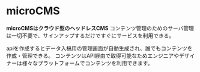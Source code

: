 # microCMS

**microCMSはクラウド型のヘッドレスCMS**
コンテンツ管理のためのサーバ管理は一切不要で、サインアップするだけですぐにサービスを利用できる。

apiを作成するとデータ入稿用の管理画面が自動生成され、誰でもコンテンツを作成・管理できる。
コンテンツはAPI経由で取得可能なためエンジニアやデザイナーは様々なプラットフォームでコンテンツを利用できます。
